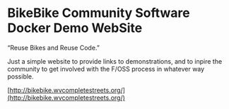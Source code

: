 # BikeBike Community Software Docker Demo WebSite

“Reuse Bikes and Reuse Code.”

Just a simple website to provide links to demonstrations, and to inpire the community to get involved with the F/OSS process in whatever way possible.

[http://bikebike.wvcompletestreets.org/](http://bikebike.wvcompletestreets.org/)
